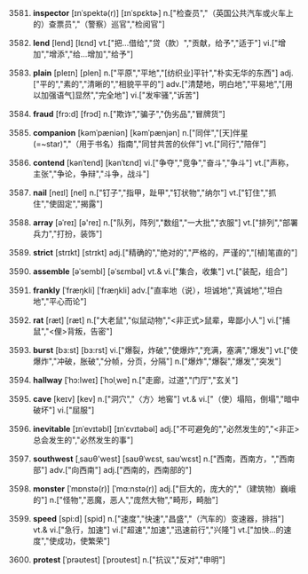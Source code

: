 3581. **inspector**
[ɪnˈspektə(r)]  [ɪnˈspɛktɚ]
n.["检查员","（英国公共汽车或火车上的）查票员","（警察）巡官","检阅官"]  

3582. **lend**
[lend]  [lɛnd]
vt.["把…借给","贷（款）","贡献，给予","适于"]  vi.["增加","增添","给…增加","给予"]  

3583. **plain**
[pleɪn]  [plen]
n.["平原","平地","[纺织业]平针","朴实无华的东西"]  adj.["平的","素的","清晰的","相貌平平的"]  adv.["清楚地，明白地","平易地","[用以加强语气]显然","完全地"]  vi.["发牢骚","诉苦"]  

3584. **fraud**
[frɔ:d]  [frɔd]
n.["欺诈","骗子","伪劣品","冒牌货"]  

3585. **companion**
[kəmˈpæniən]  [kəmˈpænjən]
n.["同伴","[天]伴星(=~star)","（用于书名）指南","同甘共苦的伙伴"]  vt.["同行","陪伴"]  

3586. **contend**
[kənˈtend]  [kənˈtɛnd]
vi.["争夺","竞争","奋斗","争斗"]  vt.["声称，主张","争论，争辩","斗争，战斗"]  

3587. **nail**
[neɪl]  [nel]
n.["钉子","指甲，趾甲","钉状物","纳尔"]  vt.["钉住","抓住","使固定","揭露"]  

3588. **array**
[əˈreɪ]  [ə'reɪ]
n.["队列，阵列","数组","一大批","衣服"]  vt.["排列","部署兵力","打扮，装饰"]  

3589. **strict**
[strɪkt]  [strɪkt]
adj.["精确的","绝对的","严格的，严谨的","[植]笔直的"]  

3590. **assemble**
[əˈsembl]  [əˈsɛmbəl]
vt.& vi.["集合，收集"]  vt.["装配，组合"]  

3591. **frankly**
[ˈfræŋkli]  [ˈfræŋkli]
adv.["直率地（说），坦诚地","真诚地","坦白地","平心而论"]  

3592. **rat**
[ræt]  [ræt]
n.["大老鼠","似鼠动物","<非正式>鼠辈，卑鄙小人"]  vi.["捕鼠","<俚>背叛，告密"]  

3593. **burst**
[bɜ:st]  [bɜ:rst]
vi.["爆裂，炸破","使爆炸","充满，塞满","爆发"]  vt.["使爆炸","冲破，胀破","分帧，分页，分隔"]  n.["爆炸","爆裂","爆发","突发"]  

3594. **hallway**
[ˈhɔ:lweɪ]  [ˈhɔlˌwe]
n.["走廊，过道","门厅","玄关"]  

3595. **cave**
[keɪv]  [kev]
n.["洞穴","〈方〉地窖"]  vt.& vi.["（使）塌陷，倒塌","暗中破坏"]  vi.["屈服"]  

3596. **inevitable**
[ɪnˈevɪtəbl]  [ɪnˈɛvɪtəbəl]
adj.["不可避免的","必然发生的","<非正>总会发生的","必然发生的事"]  

3597. **southwest**
[ˌsaʊθ'west]  [saʊθˈwɛst, saʊˈwɛst]
n.["西南，西南方，","西南部"]  adv.["向西南"]  adj.["西南的，西南部的"]  

3598. **monster**
[ˈmɒnstə(r)]  [ˈmɑ:nstə(r)]
adj.["巨大的，庞大的","（建筑物）巍峨的"]  n.["怪物","恶魔，恶人","庞然大物","畸形，畸胎"]  

3599. **speed**
[spi:d]  [spid]
n.["速度","快速","昌盛","（汽车的）变速器，排挡"]  vt.& vi.["急行，加速"]  vi.["超速","加速","迅速前行","兴隆"]  vt.["加快…的速度","使成功，使繁荣"]  

3600. **protest**
[ˈprəʊtest]  [ˈproʊtest]
n.["抗议","反对","申明"]  

